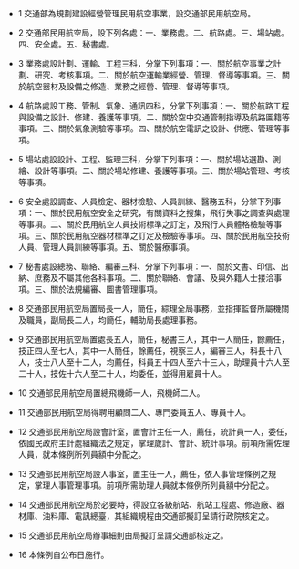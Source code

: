 * 1 交通部為規劃建設經營管理民用航空事業，設交通部民用航空局。

* 2 交通部民用航空局，設下列各處：一、業務處。二、航路處。三、場站處。四、安全處。五、秘書處。

* 3 業務處設計劃、運輸、工程三科，分掌下列事項：一、關於航空事業之計劃、研究、考核事項。二、關於航空運輸業經營、管理、督導等事項。三、關於航空器材及設備之修造、業務之經營、管理、督導等事項。

* 4 航路處設工務、管制、氣象、通訊四科，分掌下列事項：一、關於航路工程與設備之設計、修建、養護等事項。二、關於空中交通管制指導及航路圖籍等事項。三、關於氣象測驗等事項。四、關於航空電訊之設計、供應、管理等事項。

* 5 場站處設設計、工程、監理三科，分掌下列事項：一、關於場站選勘、測繪、設計等事項。二、關於場站修建、養護等事項。三、關於場站管理、考核等事項。

* 6 安全處設調查、人員檢定、器材檢驗、人員訓練、醫務五科，分掌下列事項：一、關於民用航空安全之研究，有關資料之搜集，飛行失事之調查與處理等事項。二、關於民用航空人員技術標準之訂定，及飛行人員體格檢驗等事項。三、關於民用航空器材標準之訂定及檢驗等事項。四、關於民用航空技術人員、管理人員訓練等事項。五、關於醫療事項。

* 7 秘書處設總務、聯絡、編審三科、分掌下列事項：一、關於文書、印信、出納、庶務及不屬其他各科事項。二、關於聯絡、會議、及與外籍人士接洽事項。三、關於法規編審、圖書管理事項。

* 8 交通部民用航空局置局長一人，簡任，綜理全局事務，並指揮監督所屬機關及職員，副局長二人，均簡任，輔助局長處理事務。

* 9 交通部民用航空局置處長五人，簡任，秘書三人，其中一人簡任，餘薦任，技正四人至七人，其中一人簡任，餘薦任，視察三人，編審三人，科長十八人，技士八人至十二人，均薦任，科員五十四人至六十三人，助理員十六人至二十人，技佐十六人至二十人，均委任，並得用雇員十人。

* 10 交通部民用航空局置總飛機師一人，飛機師二人。

* 11 交通部民用航空局得聘用顧問二人、專門委員五人、專員十人。

* 12 交通部民用航空局設會計室，置會計主任一人，薦任，統計員一人，委任，依國民政府主計處組織法之規定，掌理歲計、會計、統計事項。前項所需佐理人員，就本條例所列員額中分配之。

* 13 交通部民用航空局設人事室，置主任一人，薦任，依人事管理條例之規定，掌理人事管理事項。前項所需助理人員就本條例所列員額中分配之。

* 14 交通部民用航空局於必要時，得設立各級航站、航站工程處、修造廠、器材庫、油料庫、電訊總臺，其組織規程由交通部擬訂呈請行政院核定之。

* 15 交通部民用航空局辦事細則由局擬訂呈請交通部核定之。

* 16 本條例自公布日施行。


